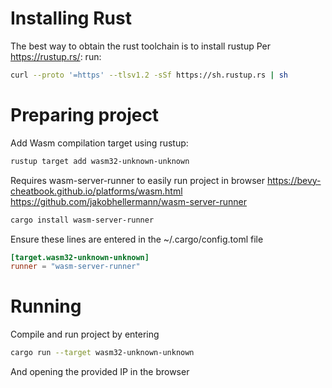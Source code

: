 
# Installing Rust

The best way to obtain the rust toolchain is to install rustup
Per https://rustup.rs/:
run:
```sh
curl --proto '=https' --tlsv1.2 -sSf https://sh.rustup.rs | sh
````

# Preparing project

Add Wasm compilation target using rustup:

```sh
rustup target add wasm32-unknown-unknown
```

Requires wasm-server-runner to easily run project in browser
https://bevy-cheatbook.github.io/platforms/wasm.html
https://github.com/jakobhellermann/wasm-server-runner

```sh
cargo install wasm-server-runner
```

Ensure these lines are entered in the ~/.cargo/config.toml file

```toml
[target.wasm32-unknown-unknown]
runner = "wasm-server-runner"
```

# Running

Compile and run project by entering

```sh
cargo run --target wasm32-unknown-unknown
```
And opening the provided IP in the browser